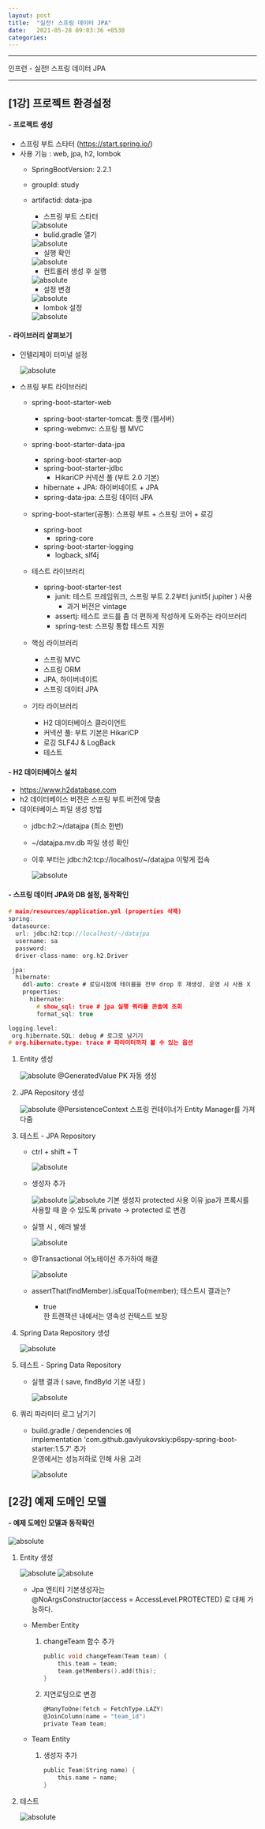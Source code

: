 ```yaml
---
layout: post
title:  "실전! 스프링 데이터 JPA"
date:   2021-05-28 09:03:36 +0530
categories:
---
```

---

인프런 - 실전! 스프링 데이터 JPA

---

## [1강] 프로젝트 환경설정

#### - **프로젝트 생성**

  - 스프링 부트 스타터 (https://start.spring.io/)
  - 사용 기능 : web, jpa, h2, lombok
      - SpringBootVersion: 2.2.1
      - groupId: study
      - artifactid: data-jpa

          * 스프링 부트 스타터
          <img data-action="zoom" src='{{ "/image/123.PNG" | relative_url }}' alt='absolute'>

          * bulid.gradle 열기
          <img data-action="zoom" src='{{ "/image/124.PNG" | relative_url }}' alt='absolute'>

          * 실행 확인
          <img data-action="zoom" src='{{ "/image/125.PNG" | relative_url }}' alt='absolute'>

          * 컨트롤러 생성 후 실행
          <img data-action="zoom" src='{{ "/image/126.PNG" | relative_url }}' alt='absolute'>

          * 설정 변경
          <img data-action="zoom" src='{{ "/image/127.PNG" | relative_url }}' alt='absolute'>

          * lombok 설정
          <img data-action="zoom" src='{{ "/image/128.PNG" | relative_url }}' alt='absolute'>

#### - **라이브러리 살펴보기**

  - 인텔리제이 터미널 설정

    <img data-action="zoom" src='{{ "/image/129.PNG" | relative_url }}' alt='absolute'>

  - 스프링 부트 라이브러리
      * spring-boot-starter-web
          - spring-boot-starter-tomcat: 톰캣 (웹서버)
          - spring-webmvc: 스프링 웹 MVC

      * spring-boot-starter-data-jpa      
          - spring-boot-starter-aop
          - spring-boot-starter-jdbc
              - HikariCP 커넥션 풀 (부트 2.0 기본)
          - hibernate + JPA: 하이버네이트 + JPA
          - spring-data-jpa: 스프링 데이터 JPA

      * spring-boot-starter(공통): 스프링 부트 + 스프링 코어 + 로깅
          - spring-boot
              - spring-core
          - spring-boot-starter-logging
              - logback, slf4j  


    - 테스트 라이브러리
        - spring-boot-starter-test
            - junit: 테스트 프레임워크, 스프링 부트 2.2부터 junit5( jupiter ) 사용
                - 과거 버전은 vintage
            - assertj: 테스트 코드를 좀 더 편하게 작성하게 도와주는 라이브러리
            - spring-test: 스프링 통합 테스트 지원


    - 핵심 라이브러리
        - 스프링 MVC
        - 스프링 ORM
        - JPA, 하이버네이트
        - 스프링 데이터 JPA

    - 기타 라이브러리
        - H2 데이터베이스 클라이언트
        - 커넥션 풀: 부트 기본은 HikariCP
        - 로깅 SLF4J & LogBack
        - 테스트

#### - **H2 데이터베이스 설치**

  - https://www.h2database.com
  - h2 데이터베이스 버전은 스프링 부트 버전에 맞춤
  - 데이터베이스 파일 생성 방법
      - jdbc:h2:~/datajpa (최소 한번)
      - ~/datajpa.mv.db 파일 생성 확인
      - 이후 부터는 jdbc:h2:tcp://localhost/~/datajpa 이렇게 접속

        <img data-action="zoom" src='{{ "/image/130.PNG" | relative_url }}' alt='absolute'>

#### - **스프링 데이터 JPA와 DB 설정, 동작확인**

  ```c
  # main/resources/application.yml (properties 삭제)
  spring:
   datasource:
    url: jdbc:h2:tcp://localhost/~/datajpa
    username: sa
    password:
    driver-class-name: org.h2.Driver

   jpa:
    hibernate:
      ddl-auto: create # 로딩시점에 테이블을 전부 drop 후 재생성, 운영 시 사용 X
      properties:
        hibernate:
          # show_sql: true # jpa 실행 쿼리를 콘솔에 조회
          format_sql: true

  logging.level:
   org.hibernate.SQL: debug # 로그로 남기기
  # org.hibernate.type: trace # 파라미터까지 볼 수 있는 옵션
  ```    

1. Entity 생성

    <img data-action="zoom" src='{{ "/image/131.PNG" | relative_url }}' alt='absolute'>  
    @GeneratedValue  
    PK 자동 생성

2. JPA Repository 생성

    <img data-action="zoom" src='{{ "/image/132.PNG" | relative_url }}' alt='absolute'>  
    @PersistenceContext  
    스프링 컨테이너가 Entity Manager를 가져다줌

3. 테스트 - JPA Repository

    *  ctrl + shift + T

          <img data-action="zoom" src='{{ "/image/133.PNG" | relative_url }}' alt='absolute'>   

    *  생성자 추가

          <img data-action="zoom" src='{{ "/image/134.PNG" | relative_url }}' alt='absolute'>

          <img data-action="zoom" src='{{ "/image/135.PNG" | relative_url }}' alt='absolute'>  
          기본 생성자 protected 사용 이유  
          jpa가 프록시를 사용할 때 쓸 수 있도록 private -> protected 로 변경

    *  실행 시 , 에러 발생

          <img data-action="zoom" src='{{ "/image/137.PNG" | relative_url }}' alt='absolute'>  

    *  @Transactional 어노테이션 추가하여 해결

          <img data-action="zoom" src='{{ "/image/138.PNG" | relative_url }}' alt='absolute'>

    * assertThat(findMember).isEqualTo(member); 테스트시 결과는?
         - true  
           한 트랜잭션 내에서는 영속성 컨텍스트 보장

4. Spring Data Repository 생성

    <img data-action="zoom" src='{{ "/image/139.PNG" | relative_url }}' alt='absolute'>  

5. 테스트 - Spring Data Repository

    *  실행 결과 ( save, findById 기본 내장 )

          <img data-action="zoom" src='{{ "/image/140.PNG" | relative_url }}' alt='absolute'>  

6. 쿼리 파라미터 로그 남기기

    * build.gradle / dependencies 에  
      implementation 'com.github.gavlyukovskiy:p6spy-spring-boot-starter:1.5.7' 추가  
      운영에서는 성능저하로 인해 사용 고려

        <img data-action="zoom" src='{{ "/image/141.PNG" | relative_url }}' alt='absolute'>

## [2강] 예제 도메인 모델

#### - **예제 도메인 모델과 동작확인**

<img data-action="zoom" src='{{ "/image/142.PNG" | relative_url }}' alt='absolute'>

1. Entity 생성

      <img data-action="zoom" src='{{ "/image/143.PNG" | relative_url }}' alt='absolute'>  

      <img data-action="zoom" src='{{ "/image/144.PNG" | relative_url }}' alt='absolute'>      


      * Jpa 엔티티 기본생성자는  
      @NoArgsConstructor(access = AccessLevel.PROTECTED) 로 대체 가능하다.

      * Member Entity
          1. changeTeam 함수 추가
              ```c
              public void changeTeam(Team team) {
                  this.team = team;
                  team.getMembers().add(this);
              }
              ```

          2. 지연로딩으로 변경
              ```c
              @ManyToOne(fetch = FetchType.LAZY)
              @JoinColumn(name = "team_id")
              private Team team;
              ```

      * Team Entity
          1. 생성자 추가
              ```c
              public Team(String name) {
                  this.name = name;
              }
              ```         
2. 테스트

      <img data-action="zoom" src='{{ "/image/145.PNG" | relative_url }}' alt='absolute'>  
